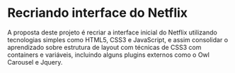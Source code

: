 <h1> Recriando interface do Netflix</h1>



A proposta deste projeto é recriar a interface inicial do Netflix utilizando tecnologias simples como HTML5, CSS3 e JavaScript, e assim consolidar o aprendizado sobre  estrutura de layout com técnicas de CSS3 com containers e variáveis, incluindo alguns plugins externos como o Owl Carousel e Jquery.